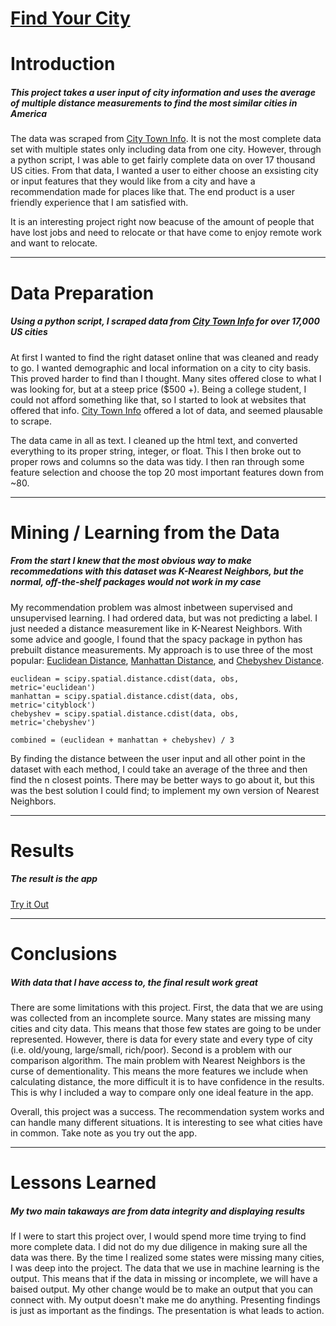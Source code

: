 # <a href="https://find-your-city.herokuapp.com/" target="_blank">Find Your City</a>

<!-- First -->

<h1>Introduction</h1>
<h5 class="">This project takes a user input of city information and uses the average of multiple distance measurements to find the most similar cities in America</h5>

<p class="">The data was scraped from <a href="https://www.citytowninfo.com/places" target="_blank">City Town Info</a>. It is not the most complete data set with multiple states only including data from one city. However, through a python script, I was able to get fairly complete data on over 17 thousand US cities. From that data, I wanted a user to either choose an exsisting city or input features that they would like from a city and have a recommendation made for places like that. The end product is a user friendly experience that I am satisfied with.</p>

<p>It is an interesting project right now beacuse of the amount of people that have lost jobs and need to relocate or that have come to enjoy remote work and want to relocate.</p>


<hr/>

<!-- Second -->

<h1>Data Preparation</h1>
<h5 class="">Using a python script, I scraped data from <a href="https://www.citytowninfo.com/places" target="_blank">City Town Info</a> for over 17,000 US cities</h5>

<p class="">At first I wanted to find the right dataset online that was cleaned and ready to go. I wanted demographic and local information on a city to city basis. This proved harder to find than I thought. Many sites offered close to what I was looking for, but at a steep price ($500 +). Being a college student, I could not afford something like that, so I started to look at websites that offered that info. <a href="https://www.citytowninfo.com/places" target="_blank">City Town Info</a> offered a lot of data, and seemed plausable to scrape.</p>

<p>The data came in all as text. I cleaned up the html text, and converted everything to its proper string, integer, or float. This I then broke out to proper rows and columns so the data was tidy. I then ran through some feature selection and choose the top 20 most important features down from ~80.</p>



<hr/>



<h1>Mining / Learning from the Data</h1>
<h5 class="">From the start I knew that the most obvious way to make recommedations with this dataset was K-Nearest Neighbors, but the normal, off-the-shelf packages would not work in my case</h5>

<p class="">My recommendation problem was almost inbetween supervised and unsupervised learning. I had ordered data, but was not predicting a label. I just needed a distance measurement like in K-Nearest Neighbors. With some advice and google, I found that the spacy package in python has prebuilt distance measurements. My approach is to use three of the most popular: <a href="https://en.wikipedia.org/wiki/Euclidean_distance#:~:text=In%20mathematics%2C%20the%20Euclidean%20distance,metric%20as%20the%20Pythagorean%20metric." target="_blank">Euclidean Distance</a>, <a href="https://en.wikipedia.org/wiki/Taxicab_geometry" target="_blank">Manhattan Distance</a>, and <a href="https://en.wikipedia.org/wiki/Chebyshev_distance#:~:text=In%20mathematics%2C%20Chebyshev%20distance%20(or,is%20named%20after%20Pafnuty%20Chebyshev." target="_blank">Chebyshev Distance</a>.</p>


<pre class="codebox">
<code>euclidean = scipy.spatial.distance.cdist(data, obs, metric='euclidean')
manhattan = scipy.spatial.distance.cdist(data, obs, metric='cityblock')
chebyshev = scipy.spatial.distance.cdist(data, obs, metric='chebyshev')

combined = (euclidean + manhattan + chebyshev) / 3</code>
</pre>

<p>By finding the distance between the user input and all other point in the dataset with each method, I could take an average of the three and then find the n closest points. There may be better ways to go about it, but this was the best solution I could find; to implement my own version of Nearest Neighbors.</p>



<hr/>

<h1>Results</h1>
<h5 class="">The result is the app</h5>
<a href="https://find-your-city.herokuapp.com/" target="_blank">Try it Out</a>



<hr/>


<h1>Conclusions</h1>
<h5 class="">With data that I have access to, the final result work great</h5>

<p class="">There are some limitations with this project. First, the data that we are using was collected from an incomplete source. Many states are missing many cities and city data. This means that those few states are going to be under represented. However, there is data for every state and every type of city (i.e. old/young, large/small, rich/poor). Second is a problem with our comparison algorithm. The main problem with Nearest Neighbors is <a ref="https://en.wikipedia.org/wiki/Curse_of_dimensionality#:~:text=The%20curse%20of%20dimensionality%20refers,was%20coined%20by%20Richard%20E." target="_blank">the curse of dementionality</a>. This means the more features we include when calculating distance, the more difficult it is to have confidence in the results. This is why I included a way to compare only one ideal feature in the app.</p>

<p>Overall, this project was a success. The recommendation system works and can handle many different situations. It is interesting to see what cities have in common. Take note as you try out the app.</p>

<hr/>



<h1>Lessons Learned</h1>
<h5 class="">My two main takaways are from data integrity and displaying results</h5>

<p class="">If I were to start this project over, I would spend more time trying to find more complete data. I did not do my due diligence in making sure all the data was there. By the time I realized some states were missing many cities, I was deep into the project. The data that we use in machine learning is the output. This means that if the data in missing or incomplete, we will have a baised output. My other change would be to make an output that you can connect with. My output doesn't make me do anything. Presenting findings is just as important as the findings. The presentation is what leads to action.</p>

